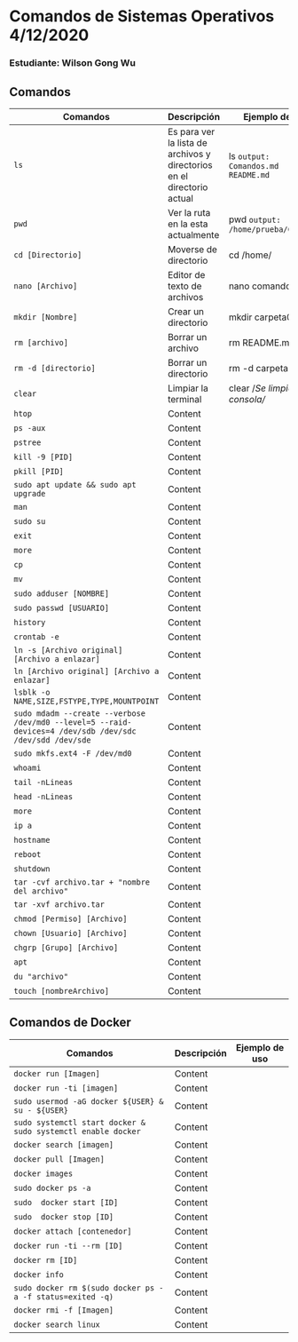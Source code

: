 # Comandos de Sistemas Operativos 4/12/2020

### Estudiante: Wilson Gong Wu

## Comandos

|   Comandos    |  Descripción  |  Ejemplo de uso |
| ------------- | ------------- | --------------- |
| `ls`  | Es para ver la lista de archivos y directorios en el directorio actual  | ls `output: Comandos.md  README.md` | 
| `pwd`  | Ver la ruta en la esta actualmente  | pwd `output: /home/prueba/Comandos`  |
| `cd [Directorio]`  | Moverse de directorio  | cd /home/ |
| `nano [Archivo]`  | Editor de texto de archivos  | nano comandos.md   |
| `mkdir [Nombre]`  | Crear un directorio |  mkdir carpeta01         |
| `rm [archivo]`  | Borrar un archivo | rm README.md      |
| `rm -d [directorio]`  | Borrar un directorio | rm -d carpeta01 |
| `clear`  | Limpiar la terminal  |  clear /*Se limpia la consola/*            |
| `htop`  | Content |                 |
| `ps -aux`  | Content |                 |
| `pstree`  | Content |                 |
| `kill -9 [PID]`  | Content |                 |
| `pkill [PID]`  | Content |                 |
| `sudo apt update && sudo apt upgrade`  | Content  |                 |
| `man`  | Content |                 |
| `sudo su`  | Content |                 |
| `exit`  | Content |                 |
| `more`  | Content |                 |
| `cp`  | Content |                 |
| `mv`  | Content |                 |
| `sudo adduser [NOMBRE]`  | Content |                 |
| `sudo passwd [USUARIO]`  | Content |                 |
| `history`  | Content |                 |
| `crontab -e`  | Content |                 |
| `ln -s [Archivo original] [Archivo a enlazar]`  | Content |                 |
| `ln [Archivo original] [Archivo a enlazar]`  | Content |                 |
| `lsblk -o NAME,SIZE,FSTYPE,TYPE,MOUNTPOINT`  | Content |                 |
| `sudo mdadm --create --verbose /dev/md0 --level=5 --raid-devices=4 /dev/sdb /dev/sdc /dev/sdd /dev/sde `  | Content |                 |
| `sudo mkfs.ext4 -F /dev/md0`  | Content |                 |
| `whoami`  | Content |                 |
| `tail -nLineas`  | Content |                 |
| `head -nLineas`  | Content |                 |
| `more`  | Content |                 |
| `ip a`  | Content |                 |
| `hostname`  | Content |                 |
| `reboot`  | Content |                 |
| `shutdown`  | Content |                 |
| `tar -cvf archivo.tar + "nombre del archivo"`  | Content |                 |
| `tar -xvf archivo.tar `  | Content |                 |
| `chmod [Permiso] [Archivo]`  | Content |                 |
| `chown [Usuario] [Archivo]`  | Content |                 |
| `chgrp [Grupo] [Archivo]`  | Content |                 |
| `apt `  | Content |                 |
| `du "archivo" `  | Content |                 |
| `touch [nombreArchivo] `  | Content |                 |

## Comandos de Docker

|   Comandos    |  Descripción  |  Ejemplo de uso |
| ------------- | ------------- | --------------- |
| `docker run [Imagen]`  | Content  |                 |
| `docker run -ti [imagen]`  | Content  |                 |
| `sudo usermod -aG docker ${USER} & su - ${USER} `  | Content |                 |
| `sudo systemctl start docker & sudo systemctl enable docker `  | Content |                 |
| `docker search [imagen] `  | Content |                 |
| `docker pull [Imagen] `  | Content |                 |
| `docker images `  | Content |                 |
| `sudo docker ps -a `  | Content |                 |
| `sudo  docker start [ID] `  | Content |                 |
| `sudo  docker stop [ID] `  | Content |                 |
| `docker attach [contenedor] `  | Content |                 |
| `docker run -ti --rm [ID] `  | Content |                 |
| `docker rm [ID] `  | Content |                 |
| `docker info `  | Content |                 |
| `sudo docker rm $(sudo docker ps -a -f status=exited -q) `  | Content |                 |
| `docker rmi -f [Imagen] `  | Content |                 |
| `docker search linux `  | Content |                 |




